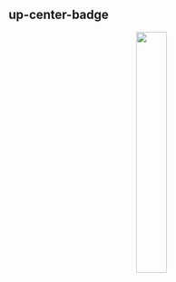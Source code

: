 
## up-center-badge
<p align="center" width="100%">
    <img width="33%" src="https://img.shields.io/badge/ENOUGH-BOT-red">
</p>
